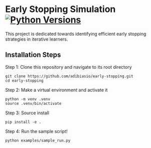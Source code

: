 # Early Stopping Simulation [![Python Versions](https://img.shields.io/badge/python-3.10-blue)]()

This project is dedicated towards identifying efficient early stopping strategies in iterative learners.

## Installation Steps

Step 1: Clone this repository and navigate to its root directory
```
git clone https://github.com/adibiasio/early-stopping.git
cd early-stopping
```

Step 2: Make a virtual environment and activate it
```
python -m venv .venv
source .venv/bin/activate
```

Step 3: Source install
```
pip install -e .
```

Step 4: Run the sample script!
```
python examples/sample_run.py
```